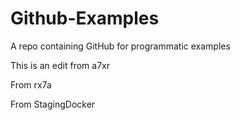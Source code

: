 # Github-Examples
A repo containing GitHub for programmatic examples

This is an edit from a7xr


From rx7a


From StagingDocker
